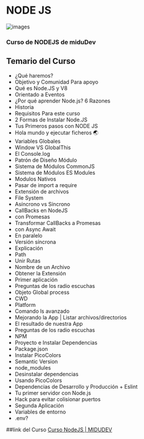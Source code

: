 # NODE JS
![images](https://github.com/user-attachments/assets/54edccfd-f7cd-4262-aac9-74a04879ead2)
### Curso de NODEJS de miduDev

## Temario del Curso

- ¿Qué haremos?  
- Objetivo y Comunidad Para apoyo  
- Qué es Node.JS y V8  
- Orientado a Eventos  
- ¿Por qué aprender Node.js? 6 Razones  
- Historia  
- Requisitos Para este curso  
- 2 Formas de Instalar Node.JS  
- Tus Primeros pasos con NODE JS  
- Hola mundo y ejecutar ficheros 🌏  
- Variables Globales  
- Window VS GlobalThis  
- El Console.log  
- Patrón de Diseño Módulo  
- Sistema de Módulos CommonJS  
- Sistema de Módulos ES Modules  
- Modulos Nativos  
- Pasar de import a require  
- Extensión de archivos  
- File System  
- Asíncrono vs Síncrono  
- CallBacks en NodeJS  
- con Promesas  
- Transformar CallBacks a Promesas  
- con Async Await  
- En paralelo  
- Versión síncrona  
- Explicación  
- Path  
- Unir Rutas  
- Nombre de un Archivo  
- Obtener la Extensión  
- Primer aplicación  
- Preguntas de los radio escuchas  
- Objeto Global process  
- CWD  
- Platform  
- Comando ls avanzado  
- Mejorando la App | Listar archivos/directorios  
- El resultado de nuestra App  
- Preguntas de los radio escuchas  
- NPM  
- Proyecto e Instalar Dependencias  
- Package.json  
- Instalar PicoColors  
- Semantic Version  
- node_modules  
- Desinstalar dependencias  
- Usando PicoColors  
- Dependencias de Desarrollo y Producción + Eslint  
- Tu primer servidor con Node.js  
- Hack para evitar colisionar puertos  
- Segunda Aplicación  
- Variables de entorno  
- .env?

##link del Curso 
[Curso NodeJS | MIDUDEV](https://www.youtube.com/watch?v=yB4n_K7dZV8)

